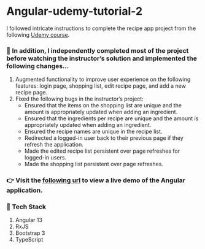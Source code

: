 # Angular-udemy-tutorial-2

I followed intricate instructions to complete the recipe app project from the following [Udemy course](https://www.udemy.com/course/the-complete-guide-to-angular-2/). 

### :rotating_light: In addition, I independently completed most of the project before watching the instructor’s solution and implemented the following changes... 
1. Augmented functionality to improve user experience on the following features: login page, shopping list, edit recipe page, and add a new recipe page.
2. Fixed the following bugs in the instructor’s project:
    * Ensured that the items on the shopping list are unique and the amount is appropriately updated when adding an ingredient.
    * Ensured that the ingredients per recipe are unique and the amount is appropriately updated when adding an ingredient.
    * Ensured the recipe names are unique in the recipe list.
    * Redirected a logged-in user back to their previous page if they refresh the application.
    * Made the edited recipe list persistent over page refreshes for logged-in users.
    * Made the shopping list persistent over page refreshes.

### :point_right: Visit the [following url](https://ng-recipe-app-16b78.web.app/auth) to view a live demo of the Angular application.

### 🧰 Tech Stack 
1. Angular 13
2. RxJS
3. Bootstrap 3
4. TypeScript
